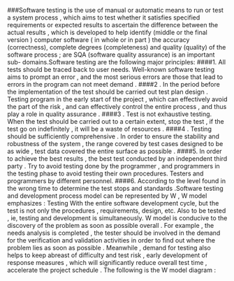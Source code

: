 ###Software testing is the use of manual or automatic means to run or test a system process , which aims to test whether it satisfies specified requirements or expected results to ascertain the difference between the actual results , which is developed to help identify (middle or the final version ) computer software ( in whole or in part ) the accuracy (correctness), complete degrees (completeness) and quality (quality) of the software process ; are SQA (software quality assurance) is an important sub- domains.Software testing are the following major principles:
####1. All tests should be traced back to user needs. Well-known software testing aims to prompt an error , and the most serious errors are those that lead to errors in the program can not meet demand .
####2 . In the period before the implementation of the test should be carried out test plan design . Testing program in the early start of the project , which can effectively avoid the part of the risk , and can effectively control the entire process , and thus play a role in quality assurance .
####3 . Test is not exhaustive testing. When the test should be carried out to a certain extent, stop the test , if the test go on indefinitely , it will be a waste of resources .
####4 . Testing should be sufficiently comprehensive . In order to ensure the stability and robustness of the system , the range covered by test cases designed to be as wide , test data covered the entire surface as possible .
####5. In order to achieve the best results , the best test conducted by an independent third party . Try to avoid testing done by the programmer , and programmers in the testing phase to avoid testing their own procedures. Testers and programmers by different personnel.
####6. According to the level found in the wrong time to determine the test stops and standards .Software testing and development process model can be represented by W , W model emphasizes : Testing With the entire software development cycle, but the test is not only the procedures , requirements, design, etc. Also to be tested , ie, testing and development is simultaneously. W model is conducive to the discovery of the problem as soon as possible overall . For example , the needs analysis is completed , the tester should be involved in the demand for the verification and validation activities in order to find out where the problem lies as soon as possible . Meanwhile , demand for testing also helps to keep abreast of difficulty and test risk , early development of response measures , which will significantly reduce overall test time , accelerate the project schedule . The following is the W model diagram :
